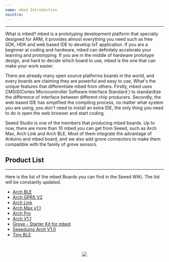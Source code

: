 ```yaml
---
name: mbed Introduction
nointro:
---
```


---
What is mbed? mbed is a prototyping development platform that specially designed for ARM, it provides almost everything you need such as free SDK, HDK and web based IDE to develop IoT application. If you are a beginner at coding and hardware, mbed can definitely accelerate your learning and prototyping. If you are in the middle of hardware prototype design, and hard to decide which board to use, mbed is the one that can make your work easier.

There are already many open source platforms boards in the world, and every boards are claiming they are powerful and easy to use, What's the unique features that differentiate mbed from others. Firstly, mbed uses CMSIS(Cortex Microcontroller Software Interface Standard ) to standardize the difference of interface between different chip producers. Secondly, the web based IDE has simplified the compiling process, no matter what system you are using, you don't need to install an extra IDE, the only thing you need to do is open the web browser and start coding.

Seeed Studio is one of the members that producing mbed boards. Up to now, there are more than 10 mbed you can get from Seeed, such as Arch Max, Arch Link and Arch BLE. Most of them integrate the advantage of Arduino and mbed board, and we also add grove connectors to make them compatible with the family of grove sensors.


## Product  List
---

Here is the list of the mbed Boards you can find in the Seeed WiKi. The list will be constantly updated.

- [Arch BLE](http://wiki.seeedstudio.com/Arch_BLE/)
- [Arch GPRS V2](http://wiki.seeedstudio.com/Arch_GPRS_V2/)
- [Arch Link](http://wiki.seeedstudio.com/Arch_Link/)
- [Arch Max v1.1](http://wiki.seeedstudio.com/Arch_Max_v1.1/)
- [Arch Pro](http://wiki.seeedstudio.com/Arch_Pro/)
- [Arch V1.1](http://wiki.seeedstudio.com/Arch_V1.1/)
- [Grove - Starter Kit for mbed](http://wiki.seeedstudio.com/Grove-Starter_Kit_for_mbed/)
- [Seeeduino Arch V1.0](http://wiki.seeedstudio.com/Seeeduino_Arch_V1.0/)
- [Tiny BLE](http://wiki.seeedstudio.com/Tiny_BLE/)

<br /><p style="text-align:center"><a href="https://www.seeedstudio.com/act-4.html?utm_source=wiki&utm_medium=wikibanner&utm_campaign=newproducts" target="_blank"><img src="https://files.seeedstudio.com/wiki/Wiki_Banner/new_product.jpg" /></a></p>